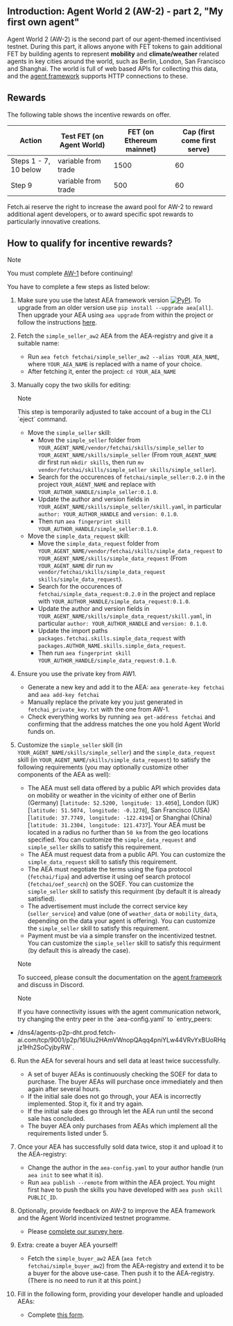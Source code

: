 ## Introduction: Agent World 2 (AW-2) - part 2, "My first own agent"

Agent World 2 (AW-2) is the second part of our agent-themed incentivised testnet. During this part, it allows anyone with FET tokens to gain additional FET by building agents to represent **mobility** and **climate/weather** related agents in key cities around the world, such as Berlin, London, San Francisco and Shanghai. The world is full of web based APIs for collecting this data, and the <a href="../../aea">agent framework</a> supports HTTP connections to these.

## Rewards

The following table shows the incentive rewards on offer.

Action                 | Test FET (on Agent World)  | FET (on Ethereum mainnet) | Cap (first come first serve)
---------------------- | -------------------------- | ------------------------- | ----------------------------
Steps 1 - 7, 10 below  | variable from trade        | 1500                      | 60
Step 9                 | variable from trade        | 500                       | 60

Fetch.ai reserve the right to increase the award pool for AW-2 to reward additional agent developers, or to award specific spot rewards to particularly innovative creations.

## How to qualify for incentive rewards?

<div class="admonition note">
  <p class="admonition-title">Note</p>
  <p>You must complete <a href="../quickstart-aw1">AW-1</a> before continuing!</p>
</div>

You have to complete a few steps as listed below:

1. Make sure you use the latest AEA framework version <a href="https://img.shields.io/pypi/v/aea" target="_blank"><img alt="PyPI" src="https://img.shields.io/pypi/v/aea" /></a>. To upgrade from an older version use `pip install --upgrade aea[all]`. Then upgrade your AEA using `aea upgrade` from within the project or follow the instructions <a href="../../aea/upgrading" target="_blank">here</a>.

2. Fetch the `simple_seller_aw2` AEA from the AEA-registry and give it a suitable name:

	- Run `aea fetch fetchai/simple_seller_aw2 --alias YOUR_AEA_NAME`, where `YOUR_AEA_NAME` is replaced with a name of your choice.
	- After fetching it, enter the project: `cd YOUR_AEA_NAME`

3. Manually copy the two skills for editing:

	<div class="admonition note">
	  <p class="admonition-title">Note</p>
	  <p>This step is temporarily adjusted to take account of a bug in the CLI `eject` command.</p>
	</div>

	- Move the `simple_seller`  skill:
		- Move the `simple_seller` folder from `YOUR_AGENT_NAME/vendor/fetchai/skills/simple_seller` to `YOUR_AGENT_NAME/skills/simple_seller` (From `YOUR_AGENT_NAME` dir first run `mkdir skills`, then run `mv vendor/fetchai/skills/simple_seller skills/simple_seller`).
		- Search for the occurences of `fetchai/simple_seller:0.2.0` in the project `YOUR_AGENT_NAME` and replace with `YOUR_AUTHOR_HANDLE/simple_seller:0.1.0`.
		- Update the author and version fields in `YOUR_AGENT_NAME/skills/simple_seller/skill.yaml`, in particular `author: YOUR_AUTHOR_HANDLE` and `version: 0.1.0`.
		- Then run `aea fingerprint skill YOUR_AUTHOR_HANDLE/simple_seller:0.1.0`.
	- Move the `simple_data_request` skill:
		- Move the `simple_data_request` folder from `YOUR_AGENT_NAME/vendor/fetchai/skills/simple_data_request` to `YOUR_AGENT_NAME/skills/simple_data_request` (From `YOUR_AGENT_NAME` dir run `mv vendor/fetchai/skills/simple_data_request skills/simple_data_request`).
		- Search for the occurences of `fetchai/simple_data_request:0.2.0` in the project and replace with `YOUR_AUTHOR_HANDLE/simple_data_request:0.1.0`.
		- Update the author and version fields in `YOUR_AGENT_NAME/skills/simple_data_request/skill.yaml`, in particular `author: YOUR_AUTHOR_HANDLE` and `version: 0.1.0`.
		- Update the import paths `packages.fetchai.skills.simple_data_request` with `packages.AUTHOR_NAME.skills.simple_data_request`.
		- Then run `aea fingerprint skill YOUR_AUTHOR_HANDLE/simple_data_request:0.1.0`.

4. Ensure you use the private key from AW1.

	- Generate a new key and add it to the AEA: `aea generate-key fetchai` and `aea add-key fetchai`
	- Manually replace the private key you just generated in `fetchai_private_key.txt` with the one from AW-1.
	- Check everything works by running `aea get-address fetchai` and confirming that the address matches the one you hold Agent World funds on.

5. Customize the `simple_seller` skill (in `YOUR_AGENT_NAME/skills/simple_seller`) and the `simple_data_request` skill (in `YOUR_AGENT_NAME/skills/simple_data_request`) to satisfy the following requirements (you may optionally customize other components of the AEA as well):

	- The AEA must sell data offered by a public API which provides data on mobility or weather in the vicinity of either one of Berlin (Germany) [`latitude: 52.5200, longitude: 13.4050`], London (UK) [`latitude: 51.5074, longitude: -0.1278`], San Francisco (USA) [`latitude: 37.7749, longitude: -122.4194`] or Shanghai (China) [`latitude: 31.2304, longitude: 121.4737`]. Your AEA must be located in a radius no further than `50 km` from the geo locations specified. You can customize the `simple_data_request` and `simple_seller` skills to satisfy this requirement.
	- The AEA must request data from a public API. You can customize the `simple_data_request` skill to satisfy this requirement.
	- The AEA must negotiate the terms using the fipa protocol (`fetchai/fipa`) and advertise it using oef search protocol (`fetchai/oef_search`) on the SOEF. You can customize the `simple_seller` skill to satisfy this requirment (by default it is already satisfied).
	- The advertisement must include the correct service key (`seller_service`) and value (one of `weather_data` or `mobility_data`, depending on the data your agent is offering). You can customize the `simple_seller` skill to satisfy this requirement.
	- Payment must be via a simple transfer on the incentivized testnet. You can customize the `simple_seller` skill to satisfy this requirment (by default this is already the case).

	<div class="admonition note">
	  <p class="admonition-title">Note</p>
	  <p>To succeed, please consult the documentation on the <a href="../../aea">agent framework</a> and discuss in Discord.</p>
	</div>

	<div class="admonition note">
	  <p class="admonition-title">Note</p>
	  <p>If you have connectivity issues with the agent communication network, try changing the entry peer in the `aea-config.yaml` to `entry_peers:
  - /dns4/agents-p2p-dht.prod.fetch-ai.com/tcp/9001/p2p/16Uiu2HAmVWnopQAqq4pniYLw44VRvYxBUoRHqjz1Hh2SoCyjbyRW`.</p>
	</div>

6. Run the AEA for several hours and sell data at least twice successfully.

	- A set of buyer AEAs is continuously checking the SOEF for data to purchase. The buyer AEAs will purchase once immediately and then again after several hours.
	- If the initial sale does not go through, your AEA is incorrectly implemented. Stop it, fix it and try again.
	- If the initial sale does go through let the AEA run until the second sale has concluded.
	- The buyer AEA only purchases from AEAs which implement all the requirements listed under 5.

7. Once your AEA has successfully sold data twice, stop it and upload it to the AEA-registry:

	- Change the author in the `aea-config.yaml` to your author handle (run `aea init` to see what it is).
	- Run `aea publish --remote` from within the AEA project. You might first have to push the skills you have developed with `aea push skill PUBLIC_ID`.

8. Optionally, provide feedback on AW-2 to improve the AEA framework and the Agent World incentivized testnet programme.

	- Please <a href="https://research.typeform.com/to/vPqWIzcw" target="_blank">complete our survey here</a>.

9. Extra: create a buyer AEA yourself!

	- Fetch the `simple_buyer_aw2` AEA (`aea fetch fetchai/simple_buyer_aw2`) from the AEA-registry and extend it to be a buyer for the above use-case. Then push it to the AEA-registry. (There is no need to run it at this point.)

10. Fill in the following form, providing your developer handle and uploaded AEAs:

	- Complete <a href="https://forms.gle/NDWECUsBRvr8zuL27" target="_blank">this form</a>.
